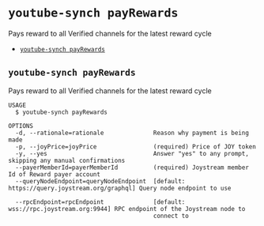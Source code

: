 `youtube-synch payRewards`
==========================

Pays reward to all Verified channels for the latest reward cycle

* [`youtube-synch payRewards`](#youtube-synch-payrewards)

## `youtube-synch payRewards`

Pays reward to all Verified channels for the latest reward cycle

```
USAGE
  $ youtube-synch payRewards

OPTIONS
  -d, --rationale=rationale              Reason why payment is being made
  -p, --joyPrice=joyPrice                (required) Price of JOY token
  -y, --yes                              Answer "yes" to any prompt, skipping any manual confirmations
  --payerMemberId=payerMemberId          (required) Joystream member Id of Reward payer account
  --queryNodeEndpoint=queryNodeEndpoint  [default: https://query.joystream.org/graphql] Query node endpoint to use

  --rpcEndpoint=rpcEndpoint              [default: wss://rpc.joystream.org:9944] RPC endpoint of the Joystream node to
                                         connect to
```
